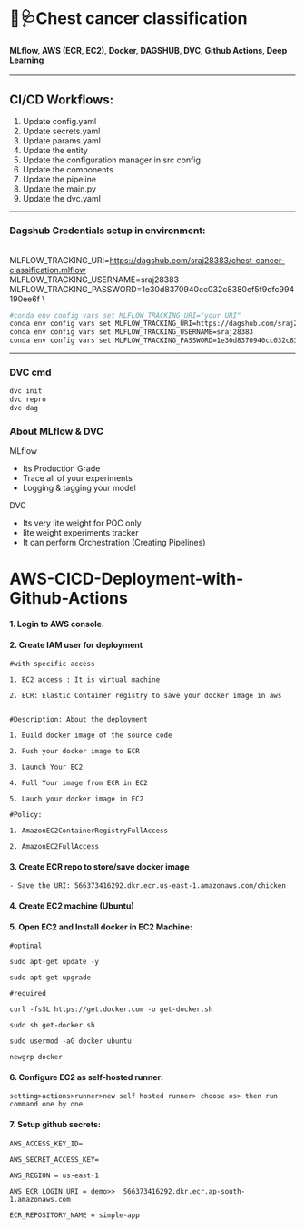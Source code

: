 # 💉🩺Chest cancer classification
#### MLflow, AWS (ECR, EC2), Docker, DAGSHUB, DVC, Github Actions, Deep Learning

---
## CI/CD Workflows:
1. Update config.yaml
2. Update secrets.yaml 
3. Update params.yaml
4. Update the entity
5. Update the configuration manager in src config
6. Update the components
7. Update the pipeline
8. Update the main.py
9. Update the dvc.yaml

---
### Dagshub Credentials setup in environment:
\
MLFLOW_TRACKING_URI=https://dagshub.com/sraj28383/chest-cancer-classification.mlflow \
MLFLOW_TRACKING_USERNAME=sraj28383 \
MLFLOW_TRACKING_PASSWORD=1e30d8370940cc032c8380ef5f9dfc994190ee6f \
```bash
#conda env config vars set MLFLOW_TRACKING_URI="your URI"
conda env config vars set MLFLOW_TRACKING_URI=https://dagshub.com/sraj28383/chest-cancer-classification.mlflow
conda env config vars set MLFLOW_TRACKING_USERNAME=sraj28383
conda env config vars set MLFLOW_TRACKING_PASSWORD=1e30d8370940cc032c8380ef5f9dfc994190ee6f
```
---

### DVC cmd
```bash
dvc init
dvc repro
dvc dag
```


### About MLflow & DVC

MLflow

 - Its Production Grade
 - Trace all of your experiments
 - Logging & tagging your model


DVC 

 - Its very lite weight for POC only
 - lite weight experiments tracker
 - It can perform Orchestration (Creating Pipelines)



# AWS-CICD-Deployment-with-Github-Actions

#### 1. Login to AWS console.

#### 2. Create IAM user for deployment

	#with specific access

	1. EC2 access : It is virtual machine

	2. ECR: Elastic Container registry to save your docker image in aws


	#Description: About the deployment

	1. Build docker image of the source code

	2. Push your docker image to ECR

	3. Launch Your EC2 

	4. Pull Your image from ECR in EC2

	5. Lauch your docker image in EC2

	#Policy:

	1. AmazonEC2ContainerRegistryFullAccess

	2. AmazonEC2FullAccess

	
#### 3. Create ECR repo to store/save docker image
    - Save the URI: 566373416292.dkr.ecr.us-east-1.amazonaws.com/chicken

	
#### 4. Create EC2 machine (Ubuntu) 

#### 5. Open EC2 and Install docker in EC2 Machine:
	
	
	#optinal

	sudo apt-get update -y

	sudo apt-get upgrade
	
	#required

	curl -fsSL https://get.docker.com -o get-docker.sh

	sudo sh get-docker.sh

	sudo usermod -aG docker ubuntu

	newgrp docker
	
#### 6. Configure EC2 as self-hosted runner:
    setting>actions>runner>new self hosted runner> choose os> then run command one by one


#### 7. Setup github secrets:

    AWS_ACCESS_KEY_ID=

    AWS_SECRET_ACCESS_KEY=

    AWS_REGION = us-east-1

    AWS_ECR_LOGIN_URI = demo>>  566373416292.dkr.ecr.ap-south-1.amazonaws.com

    ECR_REPOSITORY_NAME = simple-app
